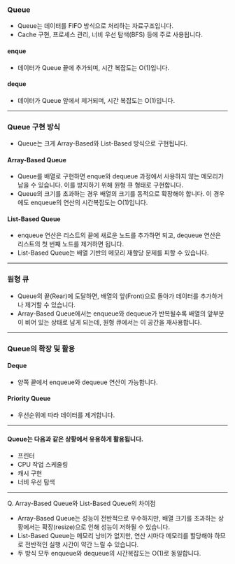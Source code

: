 

### Queue

- Queue는 데이터를 FIFO 방식으로 처리하는 자료구조입니다.
- Cache 구현, 프로세스 관리, 너비 우선 탐색(BFS) 등에 주로 사용됩니다.

#### enque

- 데이터가 Queue 끝에 추가되며, 시간 복잡도는 O(1)입니다.

#### deque

- 데이터가 Queue 앞에서 제거되며, 시간 복잡도는 O(1)입니다.

<hr>

### Queue 구현 방식

- Queue는 크게 Array-Based와 List-Based 방식으로 구현됩니다.

#### Array-Based Queue

- Queue를 배열로 구현하면 enque와 dequeue 과정에서 사용하지 않는 메모리가 남을 수 있습니다. 이를 방지하기 위해 원형 큐 형태로 구현합니다.
- Queue의 크기를 초과하는 경우 배열의 크기를 동적으로 확장해야 합니다. 이 경우에도 enqueue의 연산의 시간복잡도는 O(1)입니다.


#### List-Based Queue

- enqueue 연산은 리스트의 끝에 새로운 노드를 추가하면 되고, dequeue 연산은 리스트의 첫 번째 노드를 제거하면 됩니다.
- List-Based Queue는 배열 기반의 메모리 재할당 문제를 피할 수 있습니다.

<hr>


### 원형 큐

- Queue의 끝(Rear)에 도달하면, 배열의 앞(Front)으로 돌아가 데이터를 추가하거나 제거할 수 있습니다.
- Array-Based Queue에서는 enqueue와 dequeue가 반복될수록 배열의 앞부분이 비어 있는 상태로 남게 되는데, 원형 큐에서는 이 공간을 재사용합니다.

<hr>

### Queue의 확장 및 활용

#### Deque

- 양쪽 끝에서 enqueue와 dequeue 연산이 가능합니다.

####  Priority Queue

- 우선순위에 따라 데이터를 제거합니다.

<hr>

#### Queue는 다음과 같은 상황에서 유용하게 활용됩니다.

- 프린터
- CPU 작업 스케줄링
- 캐시 구현
- 너비 우선 탐색

<hr>

Q. Array-Based Queue와 List-Based Queue의 차이점

- Array-Based Queue는 성능이 전반적으로 우수하지만, 배열 크기를 초과하는 상황에서는 확장(resize)으로 인해 성능이 저하될 수 있습니다.
- List-Based Queue는 메모리 낭비가 없지만, 연산 시마다 메모리를 할당해야 하므로 전반적인 실행 시간이 약간 느릴 수 있습니다.
- 두 방식 모두 enqueue와 dequeue의 시간복잡도는 O(1)로 동일합니다.










